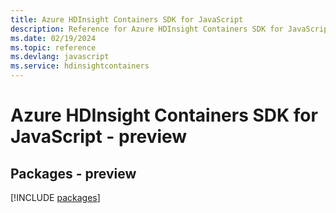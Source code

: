 ```yaml
---
title: Azure HDInsight Containers SDK for JavaScript
description: Reference for Azure HDInsight Containers SDK for JavaScript
ms.date: 02/19/2024
ms.topic: reference
ms.devlang: javascript
ms.service: hdinsightcontainers
---
```

# Azure HDInsight Containers SDK for JavaScript - preview
## Packages - preview
[!INCLUDE [packages](hdinsight-containers-index.md)]